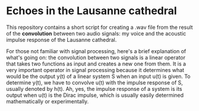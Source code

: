 # Echoes in the Lausanne cathedral

This repository contains a short script for creating a .wav file from the result of the **convolution** between two audio signals: my voice and the acoustic impulse response of the Lausanne cathedral.

For those not familiar with signal processing, here's a brief explanation of what's going on: the convolution between two signals is a linear operator that takes two functions as input and creates a new one from them. It is a very important operator in signal processing because it determines what would be the output y(t) of a linear system S when an input u(t) is given. To determine y(t), we have to convolve u(t) with the impulse response of S, usually denoted by h(t). Ah, yes, the impulse response of a system is its output when u(t) is the Dirac impulse, which is usually easily determined mathematically or experimentally. 

